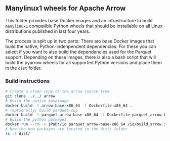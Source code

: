 <!---
  Licensed under the Apache License, Version 2.0 (the "License");
  you may not use this file except in compliance with the License.
  You may obtain a copy of the License at

   http://www.apache.org/licenses/LICENSE-2.0

  Unless required by applicable law or agreed to in writing, software
  distributed under the License is distributed on an "AS IS" BASIS,
  WITHOUT WARRANTIES OR CONDITIONS OF ANY KIND, either express or implied.
  See the License for the specific language governing permissions and
  limitations under the License. See accompanying LICENSE file.
-->

## Manylinux1 wheels for Apache Arrow

This folder provides base Docker images and an infrastructure to build
`manylinux1` compatible Python wheels that should be installable on all
Linux distributions published in last four years.

The process is split up in two parts: There are base Docker images that build
the native, Python-indenpendent dependencies. For these you can select if you
want to also build the dependencies used for the Parquet support. Depending on
these images, there is also a bash script that will build the pyarrow wheels
for all supported Python versions and place them in the `dist` folder.

### Build instructions

```bash
# Create a clean copy of the arrow source tree
git clone ../../ arrow
# Build the native baseimage
docker build -t arrow-base-x86_64 -f Dockerfile-x86_64 .
# (optionally) build parquet-cpp
docker build -t parquet_arrow-base-x86_64 -f Dockerfile-parquet_arrow-base-x86_64 .
# Build the python packages
docker run --rm -v $PWD:/io parquet_arrow-base-x86_64 /io/build_arrow.sh
# Now the new packages are located in the dist/ folder
ls -l dist/
```
